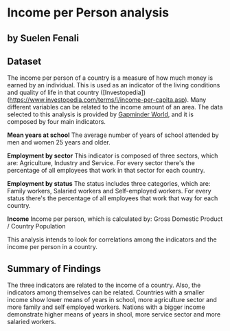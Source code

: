 # Income per Person analysis
## by Suelen Fenali


## Dataset

The income per person of a country is a measure of how much money is earned by an individual.
This is used as an indicator of the living conditions and quality of life in that country ([Investopedia])(https://www.investopedia.com/terms/i/income-per-capita.asp). Many different variables can be related to the income amount of an area. The data selected to this analysis is provided by [Gapminder World](https://www.gapminder.org/data/), and it is composed by four main indicators.

**Mean years at school**
The average number of years of school attended by men and women 25 years and older.

**Employment by sector**
This indicator is composed of three sectors, which are: Agriculture, Industry and Service. For every sector there's the percentage of all employees that work in that sector for each country.

**Employment by status**
The status includes three categories, which are: Family workers, Salaried workers and Self-employed workers. For every status there's the percentage of all employees that work that way for each country.

**Income**
Income per person, which is calculated by: Gross Domestic Product / Country Population


This analysis intends to look for correlations among the indicators and the income per person in a country.

## Summary of Findings

The three indicators are related to the income of a country. Also, the indicators among themselves can be related. Countries with a smaller income show lower means of years in school, more agriculture sector and more family and self employed workers. Nations with a bigger income demonstrate higher means of years in shool, more service sector and more salaried workers.
